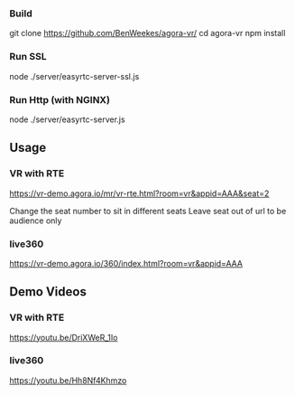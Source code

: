 
### Build 
git clone https://github.com/BenWeekes/agora-vr/
cd agora-vr
npm install

### Run SSL
node ./server/easyrtc-server-ssl.js

### Run Http (with NGINX)
node ./server/easyrtc-server.js

## Usage

### VR with RTE
https://vr-demo.agora.io/mr/vr-rte.html?room=vr&appid=AAA&seat=2

Change the seat number to sit in different seats
Leave seat out of url to be audience only

### live360
https://vr-demo.agora.io/360/index.html?room=vr&appid=AAA

## Demo Videos
### VR with RTE
https://youtu.be/DriXWeR_1Io

### live360
https://youtu.be/Hh8Nf4Khmzo

